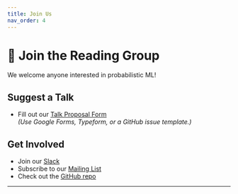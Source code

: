 ```yaml
---
title: Join Us
nav_order: 4
---
```


# 🙌 Join the Reading Group

We welcome anyone interested in probabilistic ML!

## Suggest a Talk
- Fill out our [Talk Proposal Form](https://forms.gle/...)  
  *(Use Google Forms, Typeform, or a GitHub issue template.)*

## Get Involved
- Join our [Slack](https://...)  
- Subscribe to our [Mailing List](https://...)  
- Check out the [GitHub repo](https://github.com/...)  
---